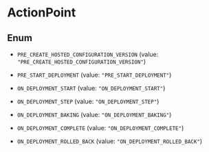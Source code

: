 

# ActionPoint

## Enum


* `PRE_CREATE_HOSTED_CONFIGURATION_VERSION` (value: `"PRE_CREATE_HOSTED_CONFIGURATION_VERSION"`)

* `PRE_START_DEPLOYMENT` (value: `"PRE_START_DEPLOYMENT"`)

* `ON_DEPLOYMENT_START` (value: `"ON_DEPLOYMENT_START"`)

* `ON_DEPLOYMENT_STEP` (value: `"ON_DEPLOYMENT_STEP"`)

* `ON_DEPLOYMENT_BAKING` (value: `"ON_DEPLOYMENT_BAKING"`)

* `ON_DEPLOYMENT_COMPLETE` (value: `"ON_DEPLOYMENT_COMPLETE"`)

* `ON_DEPLOYMENT_ROLLED_BACK` (value: `"ON_DEPLOYMENT_ROLLED_BACK"`)



